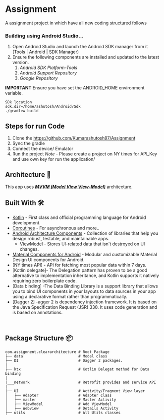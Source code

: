 # Assignment
A assignment project in which have all new coding structured follows
<h3>Building using Android Studio...</h3>

1. Open Android Studio and launch the Android SDK manager from it (Tools | Android | SDK Manager)
1. Ensure the following components are installed and updated to the latest version.
   1. *Android SDK Platform-Tools*
   1. *Android Support Repository*
   1. *Google Repository*
   
   
**IMPORTANT** Ensure you have set the ANDROID_HOME environment variable.

    SDk location
    sdk.dir=/home/ashutosh/Android/Sdk
    ./gradlew build
    
  ## Steps for run Code
  1. Clone the https://github.com/Kumarashutosh97/Assignment
  2. Sync the gradle
  3. Connect the device/ Emulator
  4. Run the project
  *Note* - Please create a project on NY times for API_Key and use own key for run the application/
  
  ## Architecture 🗼
This app uses [***MVVM (Model View View-Model)***](https://developer.android.com/jetpack/docs/guide#recommended-app-arch) architecture.

  
  ## Built With 🛠
- [Kotlin](https://kotlinlang.org/) - First class and official programming language for Android development.
- [Coroutines](https://kotlinlang.org/docs/reference/coroutines-overview.html) - For asynchronous and more..
- [Android Architecture Components](https://developer.android.com/topic/libraries/architecture) - Collection of libraries that help you design robust, testable, and maintainable apps.
  - [ViewModel](https://developer.android.com/topic/libraries/architecture/viewmodel) - Stores UI-related data that isn't destroyed on UI changes. 
- [Material Components for Android](https://github.com/material-components/material-components-android) - Modular and customizable Material Design UI components for Android.
 - [NY times API] - API for fetching most popular data within 7 days.
 - [Kotlin delegate]- The Delegation pattern has proven to be a good alternative to implementation inheritance, and Kotlin supports it natively requiring zero boilerplate code.
 - [Data binding] -The Data Binding Library is a support library that allows you to bind UI components in your layouts to data sources in your app using a declarative format rather than programmatically.
 - [Dagger 2] -agger 2 is dependency injection framework. It is based on the Java Specification Request (JSR) 330. It uses code generation and is based on annotations.
<br />

## Package Structure 📦
    
    com.assigmnent.cleararchitecture # Root Package
    ├── data                         # Model class
    ├── DI                           # Dagger 2 packages.
    |
    ├── ktx                          # Kotlin Delegat method for Data binding
    |
    |___network                      # Retrofit provides and service API
    |
    ├── UI                           # Activity/Fragment View layer
    │   ├── Adapter                  # Adapter class
    │   ├── master                   # Master Activity
    │   ├── ViewModel                # Add ViewModel
    │   ├── Webview                  # Details Activity
    ├── utils                        # All Utils classes


<br />



